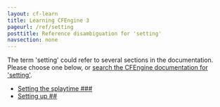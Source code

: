 ```yaml
---
layout: cf-learn
title: Learning CFEngine 3
pageurl: /ref/setting
posttitle: Reference disambiguation for 'setting'
navsection: none
---
```


The term 'setting' could refer to several sections in the documentation. Please choose one below, or
[search the CFEngine documentation for 'setting'](http://cfengine.com/docs/latest/search.html?q=setting).

- [Setting the splaytime \#\#\#](http://cfengine.com/docs/latest/enterprise-cfengine-guide-best-practices.html#setting-the-splaytime-###)
- [Setting up \#\#](http://cfengine.com/docs/latest/guide-writing-and-serving-policy-policy-framework.html#setting-up-##)
